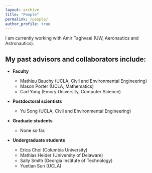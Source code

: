 ```yaml
---
layout: archive
title: "People"
permalink: /people/
author_profile: true
---
```


I am currently working with Amir Taghvaei (UW, Aeronautics and Astronautics).

## My past advisors and collaborators include:
* **Faculty**
  - Mathieu Bauchy (UCLA, Civil and Environmental Engineering)
  - Mason Porter (UCLA, Mathematics)
  - Carl Yang (Emory University, Computer Science)

* **Postdoctoral scientists**
  - Yu Song (UCLA, Civil and Environmental Engineering)

* **Graduate students**
  - None so far.

* **Undergraduate students**
  - Erica Choi (Columbia University)
  - Mathias Heider (University of Delaware)
  - Sally Smith (Georgia Institute of Technology)
  - Yuetian Sun (UCLA)
